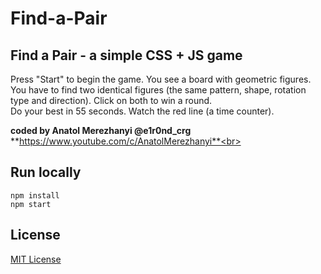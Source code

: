 # Find-a-Pair

## Find a Pair - a simple CSS + JS game

Press "Start" to begin the game. You see a board with geometric figures.<br>
You have to find two identical figures (the same pattern, shape, rotation type and direction). Click on both to win a round.<br>
Do your best in 55 seconds. Watch the red line (a time counter).<br>

**coded by Anatol Merezhanyi @e1r0nd_crg**<br>
**https://www.youtube.com/c/AnatolMerezhanyi**<br>

## Run locally
```
npm install
npm start
```

## License
[MIT License](LICENSE.md)

